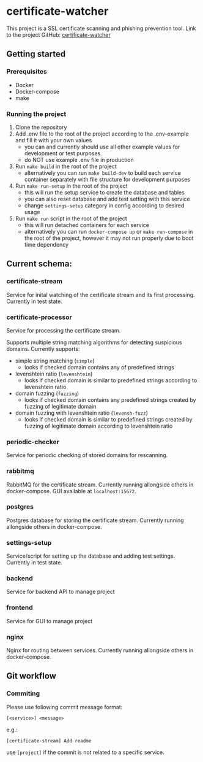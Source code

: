 # certificate-watcher

This project is a SSL certificate scanning and phishing prevention tool.
Link to the project GitHub: [certificate-watcher](https://github.com/opendatalabcz/certificate-watcher)

## Getting started

### Prerequisites

- Docker
- Docker-compose
- make

### Running the project

1. Clone the repository
2. Add .env file to the root of the project according to the .env-example and fill it with your own values
   - you can and currently should use all other example values for development or test purposes
   - do NOT use example .env file in production
3. Run `make build` in the root of the project
   - alternatively you can run `make build-dev` to build each service container separately with file structure for development purposes
4. Run `make run-setup` in the root of the project
   - this will run the setup service to create the database and tables
   - you can also reset database and add test setting with this service
   - change `settings-setup` category in config according to desired usage
5. Run `make run` script in the root of the project
   - this will run detached containers for each service
   - alternatively you can run `docker-compose up` or `make run-compose` in the root of the project, however it may not run properly due to boot time dependency

## Current schema:

### certificate-stream

Service for inital watching of the certificate stream and its first processing. Currently in test state.


### certificate-processor

Service for processing the certificate stream.

Supports multiple string matching algorithms for detecting suspicious domains.
Currently supports:
- simple string matching (`simple`)
  - looks if checked domain contains any of predefined strings
- levenshtein ratio (`levenshtein`)
  - looks if checked domain is similar to predefined strings according to levenshtein ratio
- domain fuzzing (`fuzzing`)
  - looks if checked domain contains any predefined strings created by fuzzing of legitimate domain
- domain fuzzing with levenshtein ratio (`levensh-fuzz`)
  - looks if checked domain is similar to predefined strings created by fuzzing of legitimate domain according to levenshtein ratio

### periodic-checker

Service for periodic checking of stored domains for rescanning.

### rabbitmq

RabbitMQ for the certificate stream. Currently running allongside others in docker-compose.
GUI available at `localhost:15672`.

### postgres

Postgres database for storing the certificate stream. Currently running allongside others in docker-compose.

### settings-setup

Service/script for setting up the database and adding test settings. Currently in test state.

### backend

Service for backend API to manage project

### frontend

Service for GUI to manage project

### nginx

Nginx for routing between services. Currently running allongside others in docker-compose.

## Git workflow

### Commiting

Please use following commit message format:

`[<service>] <message>`

e.g.:

`[certificate-stream] Add readme`

use `[project]` if the commit is not related to a specific service.
